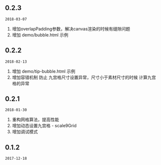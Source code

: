 ## 0.2.3

`2018-03-07`
1. 增加overlapPadding参数，解决canvas渲染的时候有缝隙问题
2. 增加 demo/bubble.html 示例

## 0.2.2

`2018-02-13`
1. 增加 demo/tip-bubble.html 示例
2. 增加容错机制 防止 九宫格尺寸设置异常，尺寸小于素材尺寸的时候 计算九宫格的异常

## 0.2.1

`2018-01-30`
1. 重构网格算法，提高性能
2. 增加动态设置九宫格 - scale9Grid
3. 增加调试模式

## 0.1.2

`2017-12-18`
